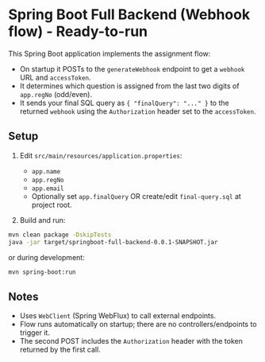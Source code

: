 # Spring Boot Full Backend (Webhook flow) - Ready-to-run

This Spring Boot application implements the assignment flow:

- On startup it POSTs to the `generateWebhook` endpoint to get a `webhook` URL and `accessToken`.
- It determines which question is assigned from the last two digits of `app.regNo` (odd/even).
- It sends your final SQL query as `{ "finalQuery": "..." }` to the returned `webhook` using the `Authorization` header set to the `accessToken`.

## Setup

1. Edit `src/main/resources/application.properties`:
   - `app.name`
   - `app.regNo`
   - `app.email`
   - Optionally set `app.finalQuery` OR create/edit `final-query.sql` at project root.

2. Build and run:
```bash
mvn clean package -DskipTests
java -jar target/springboot-full-backend-0.0.1-SNAPSHOT.jar
```
or during development:
```bash
mvn spring-boot:run
```

## Notes

- Uses `WebClient` (Spring WebFlux) to call external endpoints.
- Flow runs automatically on startup; there are no controllers/endpoints to trigger it.
- The second POST includes the `Authorization` header with the token returned by the first call.
